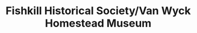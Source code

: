 ---
layout: repo
title: "Fishkill Historical Society/Van Wyck Homestead Museum"
id: 20318
permalink: repos/20318/
---